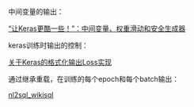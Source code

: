 中间变量的输出：

[“让Keras更酷一些！”：中间变量、权重滑动和安全生成器](https://kexue.fm/archives/6575)

keras训练时输出的控制：

[关于Keras的格式化输出Loss实现](https://blog.csdn.net/u011501388/article/details/81088690)

通过继承重载，在训练的每个epoch和每个batch输出：

[nl2sql_wikisql](https://github.com/mediaProduct2017/embedding_cla/blob/master/bert_in_keras/nl2sql_wikisql.py)

